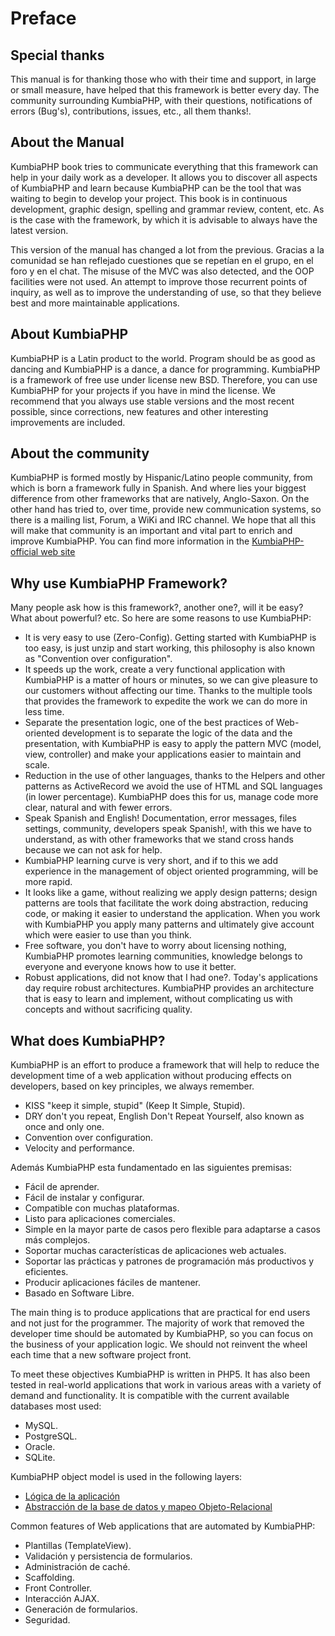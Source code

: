 # Preface

## Special thanks

This manual is for thanking those who with their time and support, in large or small measure, have helped that this framework is better every day. The community surrounding KumbiaPHP, with their questions, notifications of errors (Bug's), contributions, issues, etc., all them thanks!.

## About the Manual

KumbiaPHP book tries to communicate everything that this framework can help in your daily work as a developer. It allows you to discover all aspects of KumbiaPHP and learn because KumbiaPHP can be the tool that was waiting to begin to develop your project. This book is in continuous development, graphic design, spelling and grammar review, content, etc. As is the case with the framework, by which it is advisable to always have the latest version.

This version of the manual has changed a lot from the previous. Gracias a la comunidad se han reflejado cuestiones que se repetían en el grupo, en el foro y en el chat. The misuse of the MVC was also detected, and the OOP facilities were not used. An attempt to improve those recurrent points of inquiry, as well as to improve the understanding of use, so that they believe best and more maintainable applications.

## About KumbiaPHP

KumbiaPHP is a Latin product to the world. Program should be as good as dancing and KumbiaPHP is a dance, a dance for programming. KumbiaPHP is a framework of free use under license new BSD. Therefore, you can use KumbiaPHP for your projects if you have in mind the license. We recommend that you always use stable versions and the most recent possible, since corrections, new features and other interesting improvements are included.

## About the community

KumbiaPHP is formed mostly by Hispanic/Latino people community, from which is born a framework fully in Spanish. And where lies your biggest difference from other frameworks that are natively, Anglo-Saxon. On the other hand has tried to, over time, provide new communication systems, so there is a mailing list, Forum, a WiKi and IRC channel. We hope that all this will make that community is an important and vital part to enrich and improve KumbiaPHP. You can find more information in the [KumbiaPHP-official web site](http://www.kumbiaphp.com)

## Why use KumbiaPHP Framework?

Many people ask how is this framework?, another one?, will it be easy? What about powerful? etc. So here are some reasons to use KumbiaPHP:

- It is very easy to use (Zero-Config). Getting started with KumbiaPHP is too easy, is just unzip and start working, this philosophy is also known as "Convention over configuration".
- It speeds up the work, create a very functional application with KumbiaPHP is a matter of hours or minutes, so we can give pleasure to our customers without affecting our time. Thanks to the multiple tools that provides the framework to expedite the work we can do more in less time.
- Separate the presentation logic, one of the best practices of Web-oriented development is to separate the logic of the data and the presentation, with KumbiaPHP is easy to apply the pattern MVC (model, view, controller) and make your applications easier to maintain and scale.
- Reduction in the use of other languages, thanks to the Helpers and other patterns as ActiveRecord we avoid the use of HTML and SQL languages (in lower percentage). KumbiaPHP does this for us, manage code more clear, natural and with fewer errors.
- Speak Spanish and English! Documentation, error messages, files settings, community, developers speak Spanish!, with this we have to understand, as with other frameworks that we stand cross hands because we can not ask for help.
- KumbiaPHP learning curve is very short, and if to this we add experience in the management of object oriented programming, will be more rapid.
- It looks like a game, without realizing we apply design patterns; design patterns are tools that facilitate the work doing abstraction, reducing code, or making it easier to understand the application. When you work with KumbiaPHP you apply many patterns and ultimately give account which were easier to use than you think.
- Free software, you don't have to worry about licensing nothing, KumbiaPHP promotes learning communities, knowledge belongs to everyone and everyone knows how to use it better.
- Robust applications, did not know that I had one?. Today's applications day require robust architectures. KumbiaPHP provides an architecture that is easy to learn and implement, without complicating us with concepts and without sacrificing quality.

## What does KumbiaPHP?

KumbiaPHP is an effort to produce a framework that will help to reduce the development time of a web application without producing effects on developers, based on key principles, we always remember.

- KISS "keep it simple, stupid" (Keep It Simple, Stupid). 
- DRY don't you repeat, English Don't Repeat Yourself, also known as once and only one. 
- Convention over configuration.
- Velocity and performance.

Además KumbiaPHP esta fundamentado en las siguientes premisas:

- Fácil de aprender.
- Fácil de instalar y configurar.
- Compatible con muchas plataformas.
- Listo para aplicaciones comerciales.
- Simple en la mayor parte de casos pero flexible para adaptarse a casos más complejos.
- Soportar muchas características de aplicaciones web actuales.
- Soportar las prácticas y patrones de programación más productivos y eficientes.
- Producir aplicaciones fáciles de mantener.
- Basado en Software Libre.

The main thing is to produce applications that are practical for end users and not just for the programmer. The majority of work that removed the developer time should be automated by KumbiaPHP, so you can focus on the business of your application logic. We should not reinvent the wheel each time that a new software project front.

To meet these objectives KumbiaPHP is written in PHP5. It has also been tested in real-world applications that work in various areas with a variety of demand and functionality. It is compatible with the current available databases most used:

- MySQL.
- PostgreSQL.
- Oracle.
- SQLite.

KumbiaPHP object model is used in the following layers:

- [Lógica de la aplicación](model.md)
- [Abstracción de la base de datos y mapeo Objeto-Relacional](active-record.md)

Common features of Web applications that are automated by KumbiaPHP:

- Plantillas (TemplateView).
- Validación y persistencia de formularios.
- Administración de caché.
- Scaffolding.
- Front Controller.
- Interacción AJAX.
- Generación de formularios.
- Seguridad.